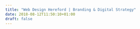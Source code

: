 ```yaml
---
title: "Web Design Hereford | Branding & Digital Strategy"
date: 2018-08-12T11:50:10+01:00
draft: false
---
```


